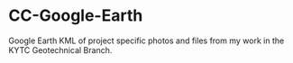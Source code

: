 # CC-Google-Earth
Google Earth KML of project specific photos and files from my work in the KYTC Geotechnical Branch. 

